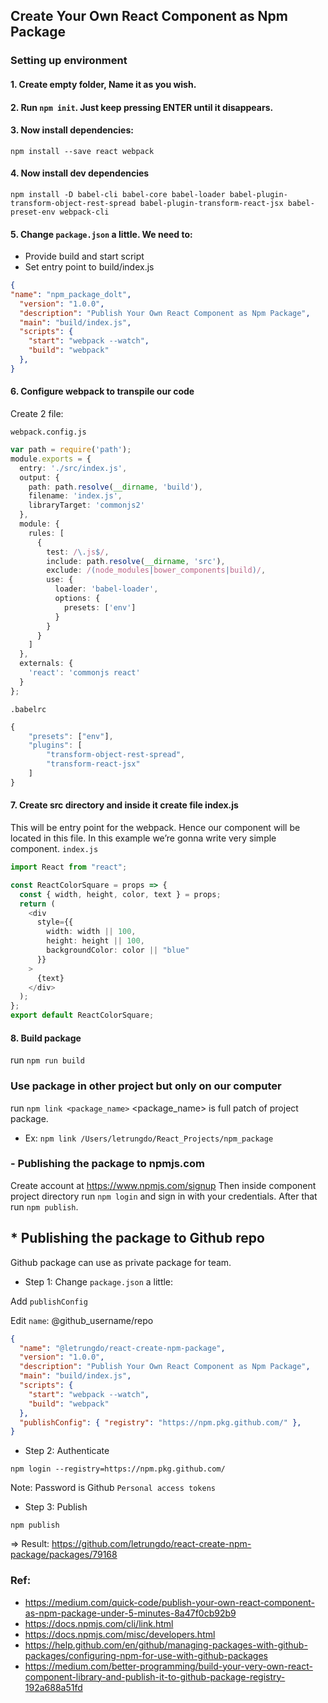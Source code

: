 ## Create Your Own React Component as Npm Package

### Setting up environment
#### 1. Create empty folder, Name it as you wish.
#### 2. Run `npm init`. Just keep pressing ENTER until it disappears. 
#### 3. Now install dependencies:
`npm install --save react webpack `
#### 4. Now install dev dependencies
`npm install -D babel-cli babel-core babel-loader babel-plugin-transform-object-rest-spread babel-plugin-transform-react-jsx babel-preset-env webpack-cli`
#### 5. Change `package.json` a little. We need to:
- Provide build and start script
- Set entry point to build/index.js
```json
{
"name": "npm_package_dolt",
  "version": "1.0.0",
  "description": "Publish Your Own React Component as Npm Package",
  "main": "build/index.js",
  "scripts": {
    "start": "webpack --watch",
    "build": "webpack"
  },
}
```
#### 6. Configure webpack to transpile our code
Create 2 file:

`webpack.config.js`
```typescript
var path = require('path');
module.exports = {
  entry: './src/index.js',
  output: {
    path: path.resolve(__dirname, 'build'),
    filename: 'index.js',
    libraryTarget: 'commonjs2'
  },
  module: {
    rules: [
      {
        test: /\.js$/,
        include: path.resolve(__dirname, 'src'),
        exclude: /(node_modules|bower_components|build)/,
        use: {
          loader: 'babel-loader',
          options: {
            presets: ['env']
          }
        }
      }
    ]
  },
  externals: {
    'react': 'commonjs react' 
  }
};
```
`.babelrc`
```typescript
{
    "presets": ["env"],
    "plugins": [
        "transform-object-rest-spread",
        "transform-react-jsx"
    ]
}
```
#### 7. Create src directory and inside it create file index.js
This will be entry point for the webpack. Hence our component will be located in this file.
In this example we’re gonna write very simple component.
`index.js`
```typescript
import React from "react";

const ReactColorSquare = props => {
  const { width, height, color, text } = props;
  return (
    <div
      style={{
        width: width || 100,
        height: height || 100,
        backgroundColor: color || "blue"
      }}
    >
      {text}
    </div>
  );
};
export default ReactColorSquare;
```

#### 8. Build package
run `npm run build`

### Use package in other project but only on our computer
run `npm link <package_name>`
<package_name> is full patch of project package.

- Ex: `npm link /Users/letrungdo/React_Projects/npm_package`

### - Publishing the package to npmjs.com
Create account at https://www.npmjs.com/signup
Then inside component project directory run `npm login` and sign in with your credentials. 
After that run `npm publish`.

## * Publishing the package to Github repo
Github package can use as private package for team.

- Step 1: Change `package.json` a little:

Add `publishConfig`

Edit `name`: @github_username/repo
  
```json
{
  "name": "@letrungdo/react-create-npm-package",
  "version": "1.0.0",
  "description": "Publish Your Own React Component as Npm Package",
  "main": "build/index.js",
  "scripts": {
    "start": "webpack --watch",
    "build": "webpack"
  },
  "publishConfig": { "registry": "https://npm.pkg.github.com/" },
}
```
- Step 2: Authenticate

`npm login --registry=https://npm.pkg.github.com/`

Note: Password is Github `Personal access tokens`

- Step 3: Publish

```npm publish```

=> Result: https://github.com/letrungdo/react-create-npm-package/packages/79168

### Ref:
- https://medium.com/quick-code/publish-your-own-react-component-as-npm-package-under-5-minutes-8a47f0cb92b9
- https://docs.npmjs.com/cli/link.html
- https://docs.npmjs.com/misc/developers.html
- https://help.github.com/en/github/managing-packages-with-github-packages/configuring-npm-for-use-with-github-packages
- https://medium.com/better-programming/build-your-very-own-react-component-library-and-publish-it-to-github-package-registry-192a688a51fd
